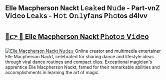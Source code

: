 ## Elle Macpherson Nackt L𝚎a𝚔ed N𝚞𝚍e - Part-vnZ Vi𝚍𝚎o L𝚎a𝚔s - H𝚘𝚝 O𝚗𝚕yf𝚊ns P𝚑𝚘tos d4lvv

# <h2><a href="http://kf7by9.oniu.top/?m=Elle+Macpherson+Nackt">🔗👉 🔴 Elle Macpherson Nackt P𝚑ot𝚘𝚜 V𝚒d𝚎o</a></h2>

[![Elle Macpherson Nackt Nu𝚍e𝚜](https://i.imgur.com/0qMVB7G.gif)](http://kf7by9.oniu.top/?m=Elle+Macpherson+Nackt)
Online creator and multimedia entertainer Elle Macpherson Nackt, celebrated for sharing dance and lifestyle ideas through viral dance routines and compact clips. Exceptional magician's apprentice Elle Macpherson Nackt, famed for their remarkable abilities and accomplishments in learning the art of magic.  
